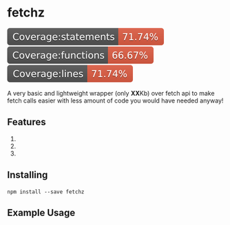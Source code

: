 # fetchz

![](./coverage/badge-statements.svg) ![](./coverage/badge-functions.svg) ![](./coverage/badge-lines.svg)

A very basic and lightweight wrapper (only **XX**Kb) over fetch api to make fetch calls easier with less amount of code you would have needed anyway!

## Features

1.
2.
3.

## Installing

```npm
npm install --save fetchz
```

## Example Usage
```js

```
